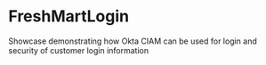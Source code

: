# FreshMartLogin
Showcase demonstrating how Okta CIAM can be used for login and security of customer login information
